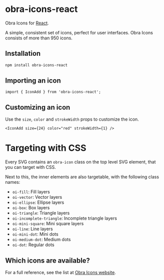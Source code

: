 # obra-icons-react

Obra Icons for [React](https://react.dev/).

A simple, consistent set of icons, perfect for user interfaces. Obra Icons consists of more than 950 icons.

## Installation

```bash
npm install obra-icons-react
```

## Importing an icon

```tsx
import { IconAdd } from 'obra-icons-react';
```

## Customizing an icon

Use the `size`, `color` and `strokeWidth` props to customize the icon.

```
<IconAdd size={24} color="red" strokeWidth={1} />
```

# Targeting with CSS

Every SVG contains an `obra-icon` class on the top level SVG element, that you can target with CSS.

Next to this, the inner elements are also targetable, with the following class names:

- `oi-fill`: Fill layers
- `oi-vector`: Vector layers
- `oi-ellipse`: Ellipse layers
- `oi-box`: Box layers
- `oi-triangle`: Triangle layers
- `oi-incomplete-triangle`: Incomplete triangle layers
- `oi-mini-square`: Mini square layers
- `oi-line`: Line layers
- `oi-mini-dot`: Mini dots
- `oi-medium-dot`: Medium dots
- `oi-dot`: Regular dots

## Which icons are available?

For a full reference, see the list at [Obra Icons website](https://icons.obra.studio/).
